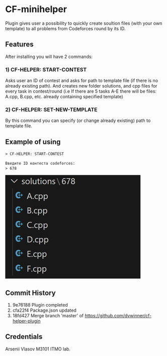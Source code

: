 # CF-minihelper

Plugin gives user a possibility to quickly create soultion files (with your own template) to all problems from Codeforces round by its ID.

## Features

After installing you will have 2 commands:

### 1) CF-HELPER: START-CONTEST

Asks user an ID of contest and asks for path to template file (if there is no already existing path). And creates new folder solutions, and cpp files for every task in contest/round (i.e If there are 5 tasks A-E there will be files: A.cpp, B.cpp, etc. already containing specified template)

### 2) CF-HELPER: SET-NEW-TEMPLATE

By this command you can specify (or change already existing) path to template file.

## Example of using

```
> CF-HELPER: START-CONTEST
```

```
Введите ID контеста codeforces:
> 678
```

![1732135615255](images/README/1732135615255.png)



## Commit History

1) 9e76188 Plugin completed
2) cfa22f4 Package.json updated
3) 18fd427 Merge branch 'master' of https://github.com/dvwinner/cf-helper-plugin


## Credentials
Arsenii Vlasov M3101 ITMO lab.
